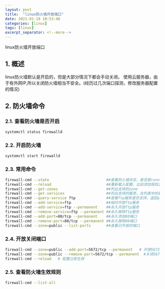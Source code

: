 ```yaml
---
layout: post
title:  "linux防火墙开放端口"
date: 2021-01-18 10:53:48
categories: [linux]
tags: [linux]
excerpt_separator: <!--more-->
---
```

linux防火墙开放端口
<!--more-->

## 1. 概述
linux防火墙默认是开启的，但是大部分情况下都会手动关闭。
使用云服务器，由于有外网IP,所以关闭防火墙相当不安全。(经历过几次端口探测，修改服务器配置的情况)

## 2. 防火墙命令

### 2.1. 查看防火墙是否开启

```bash
systemctl status firewalld
```

### 2.2. 开启防火墙

```bash
systemctl start firewalld
```

### 2.3. 常用命令

```bash
firewall-cmd --state                          ##查看防火墙状态，是否是running
firewall-cmd --reload                         ##重新载入配置，比如添加规则之后，需要执行此命令
firewall-cmd --get-zones                      ##列出支持的zone
firewall-cmd --get-services                   ##列出支持的服务，在列表中的服务是放行的
firewall-cmd --query-service ftp              ##查看ftp服务是否支持，返回yes或者no
firewall-cmd --add-service=ftp                ##临时开放ftp服务
firewall-cmd --add-service=ftp --permanent    ##永久开放ftp服务
firewall-cmd --remove-service=ftp --permanent ##永久移除ftp服务
firewall-cmd --add-port=80/tcp --permanent    ##永久添加80端口 
firewall-cmd --remove-port=80/tcp --permanent ##永久移除80端口 
firewall-cmd --zone=public --list-ports       ##查看已开放的端口
```

### 2.4. 开放关闭端口

```bash
firewall-cmd --zone=public --add-port=5672/tcp --permanent   # 开放5672端口
firewall-cmd --zone=public --remove-port=5672/tcp --permanent  #关闭5672端口
firewall-cmd --reload   # 配置立即生效
```

### 2.5. 查看防火墙生效规则

```bash
firewall-cmd --list-all
```